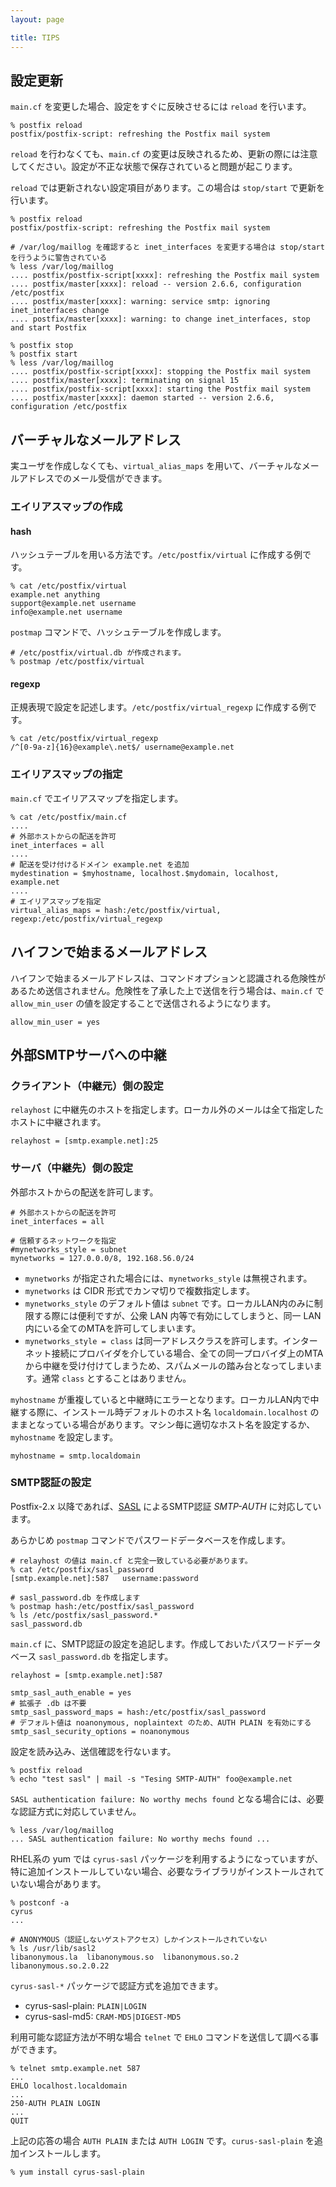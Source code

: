 ```yaml
---
layout: page

title: TIPS
---
```


## 設定更新

`main.cf` を変更した場合、設定をすぐに反映させるには `reload` を行います。

    % postfix reload
    postfix/postfix-script: refreshing the Postfix mail system

`reload` を行わなくても、`main.cf` の変更は反映されるため、更新の際には注意してください。設定が不正な状態で保存されていると問題が起こります。

`reload` では更新されない設定項目があります。この場合は `stop/start` で更新を行います。

    % postfix reload
    postfix/postfix-script: refreshing the Postfix mail system

    # /var/log/maillog を確認すると inet_interfaces を変更する場合は stop/start を行うように警告されている
    % less /var/log/maillog
    .... postfix/postfix-script[xxxx]: refreshing the Postfix mail system
    .... postfix/master[xxxx]: reload -- version 2.6.6, configuration /etc/postfix
    .... postfix/master[xxxx]: warning: service smtp: ignoring inet_interfaces change
    .... postfix/master[xxxx]: warning: to change inet_interfaces, stop and start Postfix

    % postfix stop
    % postfix start
    % less /var/log/maillog
    .... postfix/postfix-script[xxxx]: stopping the Postfix mail system
    .... postfix/master[xxxx]: terminating on signal 15
    .... postfix/postfix-script[xxxx]: starting the Postfix mail system
    .... postfix/master[xxxx]: daemon started -- version 2.6.6, configuration /etc/postfix

## バーチャルなメールアドレス

実ユーザを作成しなくても、`virtual_alias_maps` を用いて、バーチャルなメールアドレスでのメール受信ができます。

### エイリアスマップの作成

#### hash

ハッシュテーブルを用いる方法です。`/etc/postfix/virtual` に作成する例です。

    % cat /etc/postfix/virtual
    example.net anything
    support@example.net username
    info@example.net username

`postmap` コマンドで、ハッシュテーブルを作成します。

    # /etc/postfix/virtual.db が作成されます。
    % postmap /etc/postfix/virtual

#### regexp

正規表現で設定を記述します。`/etc/postfix/virtual_regexp` に作成する例です。

    % cat /etc/postfix/virtual_regexp
    /^[0-9a-z]{16}@example\.net$/ username@example.net

### エイリアスマップの指定

`main.cf` でエイリアスマップを指定します。

    % cat /etc/postfix/main.cf
    ....
    # 外部ホストからの配送を許可
    inet_interfaces = all
    ....
    # 配送を受け付けるドメイン example.net を追加
    mydestination = $myhostname, localhost.$mydomain, localhost, example.net
    ....
    # エイリアスマップを指定
    virtual_alias_maps = hash:/etc/postfix/virtual, regexp:/etc/postfix/virtual_regexp


## ハイフンで始まるメールアドレス

ハイフンで始まるメールアドレスは、コマンドオプションと認識される危険性があるため送信されません。危険性を了承した上で送信を行う場合は、`main.cf` で `allow_min_user` の値を設定することで送信されるようになります。

    allow_min_user = yes

## 外部SMTPサーバへの中継

### クライアント（中継元）側の設定

`relayhost` に中継先のホストを指定します。ローカル外のメールは全て指定したホストに中継されます。

    relayhost = [smtp.example.net]:25

### サーバ（中継先）側の設定

外部ホストからの配送を許可します。

    # 外部ホストからの配送を許可
    inet_interfaces = all

    # 信頼するネットワークを指定
    #mynetworks_style = subnet
    mynetworks = 127.0.0.0/8, 192.168.56.0/24

* `mynetworks` が指定された場合には、`mynetworks_style` は無視されます。
* `mynetworks` は CIDR 形式でカンマ切りで複数指定します。
* `mynetworks_style` のデフォルト値は `subnet` です。ローカルLAN内のみに制限する際には便利ですが、公衆 LAN 内等で有効にしてしまうと、同一 LAN 内にいる全てのMTAを許可してしまいます。
* `mynetworks_style = class` は同一アドレスクラスを許可します。インターネット接続にプロバイダを介している場合、全ての同一プロバイダ上のMTAから中継を受け付けてしまうため、スパムメールの踏み台となってしまいます。通常 `class` とすることはありません。

`myhostname` が重複していると中継時にエラーとなります。ローカルLAN内で中継する際に、インストール時デフォルトのホスト名 `localdomain.localhost` のままとなっている場合があります。マシン毎に適切なホスト名を設定するか、`myhostname` を設定します。

    myhostname = smtp.localdomain

### SMTP認証の設定

Postfix-2.x 以降であれば、[SASL](http://ja.wikipedia.org/wiki/Simple_Authentication_and_Security_Layer) によるSMTP認証 _SMTP-AUTH_ に対応しています。

あらかじめ `postmap` コマンドでパスワードデータベースを作成します。

    # relayhost の値は main.cf と完全一致している必要があります。
    % cat /etc/postfix/sasl_password
    [smtp.example.net]:587   username:password

    # sasl_password.db を作成します
    % postmap hash:/etc/postfix/sasl_password
    % ls /etc/postfix/sasl_password.*
    sasl_password.db

`main.cf` に、SMTP認証の設定を追記します。作成しておいたパスワードデータベース `sasl_password.db` を指定します。

    relayhost = [smtp.example.net]:587

    smtp_sasl_auth_enable = yes
    # 拡張子 .db は不要
    smtp_sasl_password_maps = hash:/etc/postfix/sasl_password
    # デフォルト値は noanonymous, noplaintext のため、AUTH PLAIN を有効にする
    smtp_sasl_security_options = noanonymous

設定を読み込み、送信確認を行ないます。

    % postfix reload
    % echo "test sasl" | mail -s "Tesing SMTP-AUTH" foo@example.net

`SASL authentication failure: No worthy mechs found` となる場合には、必要な認証方式に対応していません。

    % less /var/log/maillog
    ... SASL authentication failure: No worthy mechs found ...

RHEL系の yum では `cyrus-sasl` パッケージを利用するようになっていますが、特に追加インストールしていない場合、必要なライブラリがインストールされていない場合があります。

    % postconf -a
    cyrus
    ...

    # ANONYMOUS（認証しないゲストアクセス）しかインストールされていない
    % ls /usr/lib/sasl2
    libanonymous.la  libanonymous.so  libanonymous.so.2  libanonymous.so.2.0.22

`cyrus-sasl-*` パッケージで認証方式を追加できます。

* cyrus-sasl-plain: `PLAIN|LOGIN`
* cyrus-sasl-md5: `CRAM-MD5|DIGEST-MD5`

利用可能な認証方法が不明な場合 `telnet` で `EHLO` コマンドを送信して調べる事ができます。

    % telnet smtp.example.net 587
    ...
    EHLO localhost.localdomain
    ...
    250-AUTH PLAIN LOGIN
    ...
    QUIT

上記の応答の場合 `AUTH PLAIN` または `AUTH LOGIN` です。`curus-sasl-plain` を追加インストールします。

    % yum install cyrus-sasl-plain

